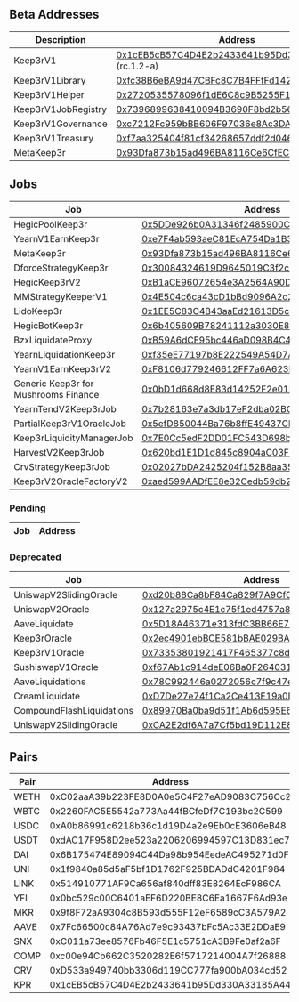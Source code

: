 ## Beta Addresses
Description | Address
--- | ---
Keep3rV1 | [0x1cEB5cB57C4D4E2b2433641b95Dd330A33185A44](https://etherscan.io/address/0x1cEB5cB57C4D4E2b2433641b95Dd330A33185A44) (rc.1.2-a)  
Keep3rV1Library | [0xfc38B6eBA9d47CBFc8C7B4FFfFd142B78996B6f1](https://etherscan.io/address/0xfc38B6eBA9d47CBFc8C7B4FFfFd142B78996B6f1)  
Keep3rV1Helper | [0x2720535578096f1dE6C8c9B5255F1Bda40e8067A](https://etherscan.io/address/0x2720535578096f1dE6C8c9B5255F1Bda40e8067A)  
Keep3rV1JobRegistry | [0x7396899638410094B3690F8bd2b56f07fdAb620c](https://etherscan.io/address/0x7396899638410094b3690f8bd2b56f07fdab620c)  
Keep3rV1Governance | [0xc7212Fc959bBB606F97036e8Ac3DA7AaBf0cb735](https://etherscan.io/address/0xc7212fc959bbb606f97036e8ac3da7aabf0cb735)  
Keep3rV1Treasury | [0xf7aa325404f81cf34268657ddf2d046763a8c4ed](https://etherscan.io/address/0xf7aa325404f81cf34268657ddf2d046763a8c4ed)  
MetaKeep3r | [0x93Dfa873b15ad496BA8116Ce6CfEC52eF30a9372](https://etherscan.io/address/0x93dfa873b15ad496ba8116ce6cfec52ef30a9372)

## Jobs

Job | Address
--- | ---
HegicPoolKeep3r | [0x5DDe926b0A31346f2485900C5e64c2577F43F774](https://etherscan.io/address/0x5DDe926b0A31346f2485900C5e64c2577F43F774)  
YearnV1EarnKeep3r | [0xe7F4ab593aeC81EcA754Da1B3B7cE0C42a13Ec0C](https://etherscan.io/address/0xe7F4ab593aeC81EcA754Da1B3B7cE0C42a13Ec0C)  
MetaKeep3r | [0x93Dfa873b15ad496BA8116Ce6CfEC52eF30a9372](https://etherscan.io/address/0x93dfa873b15ad496ba8116ce6cfec52ef30a9372)
DforceStrategyKeep3r | [0x30084324619D9645019C3f2cb3a94611601a3078](https://etherscan.io/address/0x30084324619D9645019C3f2cb3a94611601a3078)  
HegicKeep3rV2 | [0xB1aCE96072654e3A2564A90D64Be99Dd3Ac195F4](https://etherscan.io/address/0xB1aCE96072654e3A2564A90D64Be99Dd3Ac195F4)  
MMStrategyKeeperV1 | [0x4E504c6ca43cD1bBd9096A2c2E77A176D10910B1](https://etherscan.io/address/0x4E504c6ca43cD1bBd9096A2c2E77A176D10910B1)  
LidoKeep3r | [0x1EE5C83C4B43aaEd21613D5cc7835D36078ce03F](https://etherscan.io/address/0x1EE5C83C4B43aaEd21613D5cc7835D36078ce03F)  
HegicBotKeep3r | [0x6b405609B78241112a3030E8a85570F06fbd3aca](https://etherscan.io/address/0x6b405609B78241112a3030E8a85570F06fbd3aca)  
BzxLiquidateProxy | [0xB59A6dCE95bc446aD098B4C4b415bbe766068cb8](https://etherscan.io/address/0xB59A6dCE95bc446aD098B4C4b415bbe766068cb8)  
YearnLiquidationKeep3r | [0xf35eE77197b8E222549A54D7A43fc4DC60eBbeeb](https://etherscan.io/address/0xf35eE77197b8E222549A54D7A43fc4DC60eBbeeb)  
YearnV1EarnKeep3rV2 | [0xF8106d779246612FF7a6A623EF7026a9ccFaf709](https://etherscan.io/address/0xF8106d779246612FF7a6A623EF7026a9ccFaf709)  
Generic Keep3r for Mushrooms Finance | [0x0bD1d668d8E83d14252F2e01D5873df77A6511f0](https://etherscan.io/address/0x0bD1d668d8E83d14252F2e01D5873df77A6511f0)  
YearnTendV2Keep3rJob | [0x7b28163e7a3db17eF2dba02BCf7250A8Dc505057](https://etherscan.io/address/0x7b28163e7a3db17eF2dba02BCf7250A8Dc505057)  
PartialKeep3rV1OracleJob | [0x5efD850044Ba76b8ffE49437CB301be3568bA696](https://etherscan.io/address/0x5efD850044Ba76b8ffE49437CB301be3568bA696)  
Keep3rLiquidityManagerJob | [0x7E0Cc5edF2DD01FC543D698b7E00ff54c6c39085](https://etherscan.io/address/0x7E0Cc5edF2DD01FC543D698b7E00ff54c6c39085)  
HarvestV2Keep3rJob | [0x620bd1E1D1d845c8904aC03F6cd6b87706B7596b](https://etherscan.io/address/0x620bd1E1D1d845c8904aC03F6cd6b87706B7596b)  
CrvStrategyKeep3rJob | [0x02027bDA2425204f152B8aa35Fb78687D65E1AF5 ](https://etherscan.io/address/0x02027bDA2425204f152B8aa35Fb78687D65E1AF5 )  
Keep3rV2OracleFactoryV2 | [0xaed599AADfEE8e32Cedb59db2b1120d33A7bACFD ](https://etherscan.io/address/0xaed599AADfEE8e32Cedb59db2b1120d33A7bACFD )  

### Pending

Job | Address
--- | ---

### Deprecated  

Job | Address
--- | ---
UniswapV2SlidingOracle | [0xd20b88Ca8bF84Ca829f7A9Cf0eC64e2bFE91c204](https://etherscan.io/address/0xd20b88Ca8bF84Ca829f7A9Cf0eC64e2bFE91c204)  
UniswapV2Oracle | [0x127a2975c4E1c75f1ed4757a861bbd42523DB035](https://etherscan.io/address/0x127a2975c4E1c75f1ed4757a861bbd42523DB035)  
AaveLiquidate | [0x5D18A46371e313fdC3BB66E77b10405087536e75](https://etherscan.io/address/0x5d18a46371e313fdc3bb66e77b10405087536e75)
Keep3rOracle | [0x2ec4901ebBCE581bBAE029BA6405fcA5ab3B3d23](https://etherscan.io/address/0x2ec4901ebBCE581bBAE029BA6405fcA5ab3B3d23)
Keep3rV1Oracle | [0x73353801921417F465377c8d898c6f4C0270282C](https://etherscan.io/address/0x73353801921417F465377c8d898c6f4C0270282C)  
SushiswapV1Oracle | [0xf67Ab1c914deE06Ba0F264031885Ea7B276a7cDa](https://etherscan.io/address/0xf67Ab1c914deE06Ba0F264031885Ea7B276a7cDa)  
AaveLiquidations | [0x78C992446a0272056c7f9c47e36b051D772486Dd](https://etherscan.io/address/0x78C992446a0272056c7f9c47e36b051D772486Dd)  
CreamLiquidate | [0xD7De27e74f1Ca2Ce413E19a0B30Fcc95395BFcd9](https://etherscan.io/address/0xd7de27e74f1ca2ce413e19a0b30fcc95395bfcd9)  
CompoundFlashLiquidations | [0x89970Ba0ba9d51f1Ab6d595E6A85E41C9C3806eb](https://etherscan.io/address/0x89970Ba0ba9d51f1Ab6d595E6A85E41C9C3806eb)  
UniswapV2SlidingOracle | [0xCA2E2df6A7a7Cf5bd19D112E8568910a6C2D3885](https://etherscan.io/address/0xCA2E2df6A7a7Cf5bd19D112E8568910a6C2D3885)  

## Pairs  

Pair | Address
--- | ---
WETH | 0xC02aaA39b223FE8D0A0e5C4F27eAD9083C756Cc2  
WBTC | 0x2260FAC5E5542a773Aa44fBCfeDf7C193bc2C599  
USDC | 0xA0b86991c6218b36c1d19D4a2e9Eb0cE3606eB48  
USDT | 0xdAC17F958D2ee523a2206206994597C13D831ec7  
DAI | 0x6B175474E89094C44Da98b954EedeAC495271d0F  
UNI | 0x1f9840a85d5aF5bf1D1762F925BDADdC4201F984  
LINK | 0x514910771AF9Ca656af840dff83E8264EcF986CA  
YFI | 0x0bc529c00C6401aEF6D220BE8C6Ea1667F6Ad93e  
MKR | 0x9f8F72aA9304c8B593d555F12eF6589cC3A579A2  
AAVE | 0x7Fc66500c84A76Ad7e9c93437bFc5Ac33E2DDaE9  
SNX | 0xC011a73ee8576Fb46F5E1c5751cA3B9Fe0af2a6F  
COMP | 0xc00e94Cb662C3520282E6f5717214004A7f26888  
CRV | 0xD533a949740bb3306d119CC777fa900bA034cd52  
KPR | 0x1cEB5cB57C4D4E2b2433641b95Dd330A33185A44  
